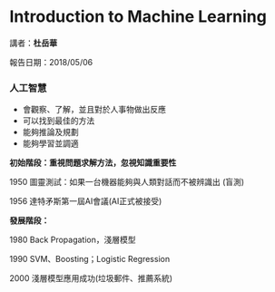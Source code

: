 # Introduction to Machine Learning

講者：**杜岳華**

報告日期：2018/05/06

### 人工智慧

* 會觀察、了解，並且對於人事物做出反應
* 可以找到最佳的方法
* 能夠推論及規劃
* 能夠學習並調適

**初始階段：重視問題求解方法，忽視知識重要性**

1950 圖靈測試：如果一台機器能夠與人類對話而不被辨識出 \(盲測\)

1956 達特矛斯第一屆AI會議\(AI正式被接受\)

**發展階段：**

1980 Back Propagation，淺層模型

1990 SVM、Boosting；Logistic Regression

2000 淺層模型應用成功\(垃圾郵件、推薦系統\)

